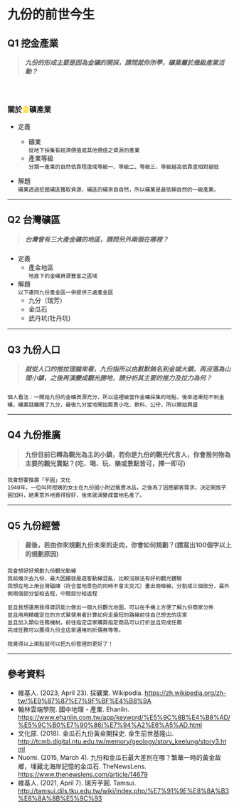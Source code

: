 九份的前世今生
===

## Q1 挖金產業 ##
> ##### 九份的形成主要是因為金礦的開採，請問就你所學，礦業屬於幾級產業活動？
<br/>

### 關於<span style="color:gold">金</span>礦產業
* 定義
    - 礦業<br/>
    ```從地下採集有經濟價值或其他價值之資源的產業```
    - 產業等級<br/>
    ```分類一產業的自然依靠程度成等級一、等級二、等級三，等級越高依靠度相對越低```

* 解題<br/>
```礦業透過挖掘礦區獲取資源，礦區的礦來自自然，所以礦業是最依賴自然的一級產業。```

***

## Q2 台灣礦區 ##
> ##### 台灣曾有三大產金礦的地區，請問另外兩個在哪裡？
* 定義
    - 產金地區<br/>
    ```地底下的金礦資源豐富之區域```
* 解題<br/>
```以下連同九份產金區一併提供三處產金區```
    - 九分（瑞芳）
    - 金瓜石
    - 武丹坑(牡丹坑)
***

## Q3 九份人口 ##
> ##### 就從人口的推拉理論來看，九份指所以由默默無名到金城大鎮，再沒落為山間小鎮，之後再演變成觀光勝地，請分析其主要的推力及拉力為何？
```個人看法：一開始九份的金礦資源充分，所以這裡被當作金礦採集的地點，後來逐漸挖不到金礦，礦業就離開了九分，最後九分當地開始販賣小吃、飲料、公仔，所以開始興盛```

***

## Q4 九份推廣 ##
> #### 九份目前已轉為觀光為主的小鎮，若你是九份的觀光代言人，你會推何物為主要的觀光賣點？(吃、喝、玩、樂或景點皆可，擇一即可)
```
我會想要推廣「芋圓」文化
1940年，一位叫阿柑姨的女士在九份國小附近販賣冰品，之後為了因應顧客需求，決定開放芋圓加料，結果意外地賣得很好，後來就演變成當地名產了。
```
***

## Q5 九份經營 ##
> #### 最後，若由你來規劃九份未來的走向，你會如何規劃？(請寫出100個字以上的規劃原因)
```
我會想好好規劃九份觀光動線
我前幾次去九份，最大困擾就是遊客動線混亂，比較沒辦法有好的觀光體驗
我想在地上用台灣磁磚（符合當地景色的同時不會太突兀）畫出兩條線，分割成三個部分，最外側兩個部分留給去程，中間部分給返程

並且我想運用我得資訊能力做出一個九份觀光地圖，可以在手機上方便了解九份商家分佈
並且用用精確定位的方式幫使用者計算如何走最短的路線前往自己想去的店家
並且加入類似任務機制，前往指定店家購買指定商品可以打折並且完成任務
完成任務可以獲得九份全店家通用的折價券等等。

我覺得以上兩點就可以把九份管理的更好了！
```
***

## 參考資料 ##
- 維基人. (2023, April 23). 採礦業. Wikipedia. https://zh.wikipedia.org/zh-tw/%E9%87%87%E7%9F%BF%E4%B8%9A
- 翰林雲端學院. 國中地理 - 產業. Ehanlin. https://www.ehanlin.com.tw/app/keyword/%E5%9C%8B%E4%B8%AD/%E5%9C%B0%E7%90%86/%E7%94%A2%E6%A5%AD.html
- 文化部. (2018). 金瓜石九份黃金開採史. 金生前世基隆山. http://tcmb.digital.ntu.edu.tw/memory/geology/story_keelung/story3.html
- Nuomi. (2015, March 4). 九份和金瓜石最大差別在哪？繁華一時的黃金故鄉，埋藏北海岸記憶的金瓜石. TheNewsLens. https://www.thenewslens.com/article/14679
- 維基人. (2021, April 7). 瑞芳芋圓. Tamsui. http://tamsui.dils.tku.edu.tw/wiki/index.php/%E7%91%9E%E8%8A%B3%E8%8A%8B%E5%9C%93

